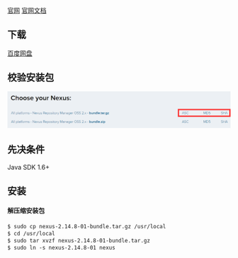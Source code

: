 
[官网](https://www.sonatype.com/nexus-repository-oss)       [官网文档](https://help.sonatype.com/repomanager2)

## 下载

[百度网盘](https://pan.baidu.com/s/1eJi_mPPJqI5aeQL9qt4cEQ)

## 校验安装包

![](res/1.png)

## 先决条件

Java SDK 1.6+

## 安装

#### 解压缩安装包

    $ sudo cp nexus-2.14.8-01-bundle.tar.gz /usr/local
    $ cd /usr/local
    $ sudo tar xvzf nexus-2.14.8-01-bundle.tar.gz
    $ sudo ln -s nexus-2.14.8-01 nexus


